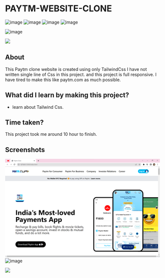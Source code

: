 # PAYTM-WEBSITE-CLONE

![image](https://img.shields.io/badge/iNeuron-Full--Stack%20JavaScript%20Web%20Development%20Course-blue)
![image](https://img.shields.io/badge/Hitesh%20Choudhry-LOC-brightgreen)
![image](https://img.shields.io/badge/HTML-Tailwind_CSS-orange)
![image](https://img.shields.io/badge/Project-PAYTM_Clone-blue)

![image](https://img.shields.io/badge/Rohtash-Talan-blue)

[<img src= "https://img.shields.io/badge/projcet live link-10b?style=for-the-badge&logo=&logoColor=white" />](https://ineuron-html-css-paytm.netlify.app/)

## About

This Paytm clone website is created using only TailwindCss I have not written single line of Css in this project. and this project is full responsive. I have tired to make this like paytm.com as much possible.

##  What did I learn by making this project?

-   learn about Tailwind Css.

##  Time taken?

This project took me around 10 hour to finish.

## Screenshots

![image](./screenshot1.png)
![image](./screenshot.png)

[<img src= "https://img.shields.io/badge/PROJCET LINK-000333?style=for-the-badge&logo=&logoColor=BLACK" />](https://ineuron-html-css-paytm.netlify.app/)
